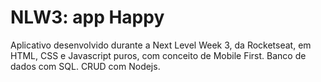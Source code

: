 # NLW3: app Happy
Aplicativo desenvolvido durante a Next Level Week 3, da Rocketseat, em HTML, CSS e Javascript puros, com conceito de Mobile First. Banco de dados com SQL. CRUD com Nodejs.

